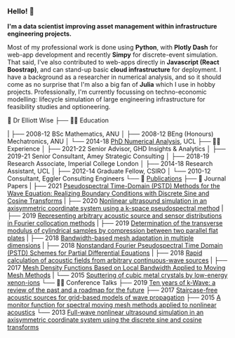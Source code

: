 ### Hello! 👋

**I'm a data scientist improving asset management within infrastructure engineering projects.**

Most of my professional work is done using **Python**, with **Plotly Dash** for web-app development and recently **Simpy** for discrete-event simulation.
That said, I've also contributed to web-apps directly in **Javascript (React Boostrap)**, and can stand-up basic **cloud infrastructure** for deployment.
I have a background as a researcher in numerical analysis, and so it should come as no surprise that I'm also a big fan of **Julia** which I use in hobby projects.
Professionally, I'm currently focussing on techno-economic modelling: lifecycle simulation of large engineering infrastructure for feasibility studies and optioneering.

🎉 Dr Elliott Wise
├── 🧑‍🎓 Education

|   ├── 2008-12 BSc Mathematics, ANU
│   ├── 2008-12 BEng (Honours) Mechatronics, ANU
│   └── 2014-18 [PhD Numerical Analysis](https://discovery.ucl.ac.uk/id/eprint/10061936/), UCL
├── 🧑‍💻 Experience
│   ├── 2021-22 Senior Advisor, GHD Insights & Analytics
│   ├── 2019-21 Senior Consultant, Amey Strategic Consulting
│   ├── 2018-19 Research Associate, Imperial College London
│   ├── 2014-18 Research Assistant, UCL
│   ├── 2012-14 Graduate Fellow, CSIRO
│   └── 2010-12 Consultant, Eggler Consulting Engineers
└── 📝 [Publications](https://scholar.google.com/citations?user=5LE79rcAAAAJ)
    ├── 📕 Journal Papers
    |   ├── 2021 [Pseudospectral Time-Domain (PSTD) Methods for the Wave Equation: Realizing Boundary Conditions with Discrete Sine and Cosine Transforms](https://doi.org/10.1142/S2591728520500218)
    |   ├── 2020 [Nonlinear ultrasound simulation in an axisymmetric coordinate system using a k-space pseudospectral method](https://doi.org/10.1121/10.0002177)
    |   ├── 2019 [Representing arbitrary acoustic source and sensor distributions in Fourier collocation methods](https://doi.org/10.1121/1.5116132)
    |   ├── 2019 [Determination of the transverse modulus of cylindrical samples by compression between two parallel flat plates](https://doi.org/10.1007/s42452-019-0726-7)
    |   ├── 2018 [Bandwidth-based mesh adaptation in multiple dimensions](https://doi.org/10.1016/j.jcp.2018.06.009)
    |   ├── 2018 [Nonstandard Fourier Pseudospectral Time Domain (PSTD) Schemes for Partial Differential Equations](https://arxiv.org/abs/1709.02962)
    |   ├── 2018 [Rapid calculation of acoustic fields from arbitrary continuous-wave sources](https://doi.org/10.1121/1.5021245)
    |   ├── 2017 [Mesh Density Functions Based on Local Bandwidth Applied to Moving Mesh Methods](https://doi.org/10.4208/cicp.OA-2016-0246)
    |   └── 2015 [Sputtering of cubic metal crystals by low-energy xenon-ions](https://doi.org/10.1016/j.commatsci.2015.05.008)
    └── 🧑‍🏫 Conference Talks
        ├── 2019 [Ten years of k-Wave: a review of the past and a roadmap for the future](https://doi.org/10.1117/12.2507824)
        ├── 2017 [Staircase-free acoustic sources for grid-based models of wave propagation](https://doi.org/10.1109/ULTSYM.2017.8092730)
        ├── 2015 [A monitor function for spectral moving mesh methods applied to nonlinear acoustics](https://doi.org/10.1063/1.4934446)
        └── 2013 [Full-wave nonlinear ultrasound simulation in an axisymmetric coordinate system using the discrete sine and cosine transforms](https://doi.org/10.1109/ULTSYM.2013.0349)
